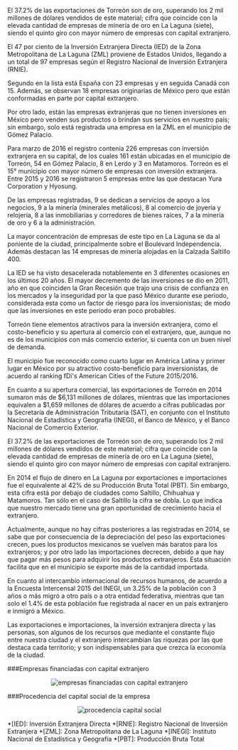 
El 37.2% de las exportaciones de Torreón son de oro, superando los 2 mil millones de dólares vendidos de este material; cifra que coincide con la elevada cantidad de empresas de minería de oro en La Laguna (siete), siendo el quinto giro con mayor número de empresas con capital extranjero.

El 47 por ciento de la Inversión Extranjera Directa (IED) de la Zona Metropolitana de La Laguna (ZML) proviene de Estados Unidos, llegando a un total de 97 empresas según el Registro Nacional de Inversión Extranjera (RNIE).

Segundo en la lista está España con 23 empresas y en seguida Canadá con 15. Además, se observan 18 empresas originarias de México pero que están conformadas en parte por capital extranjero.

Por otro lado, están las empresas extranjeras que no tienen inversiones en México pero venden sus productos o brindan sus servicios en nuestro país; sin embargo, solo está registrada una empresa en la ZML en el municipio de Gómez Palacio.

Para marzo de 2016 el registro contenía 226 empresas con inversión extranjera en su capital, de los cuales 161 están ubicadas en el municipio de Torreón, 54 en Gómez Palacio, 8 en Lerdo y 3 en Matamoros. Torreón es el 15° municipio con mayor número de empresas con inversión extranjera. Entre 2015 y 2016 se registraron 5 empresas entre las que destacan Yura Corporation y Hyosung.

De las empresas registradas, 9 se dedican a servicios de apoyo a los negocios, 9 a la minería (minerales metálicos), 8 al comercio de joyería y relojería, 8 a las inmobiliarias y corredores de bienes raíces, 7 a la minería de oro y 6 a la administración.

La mayor concentración de empresas de este tipo en La Laguna se da al poniente de la ciudad, principalmente sobre el Boulevard Independencia. Además destacan las 14 empresas de minería alojadas en la Calzada Saltillo 400.

La IED se ha visto desacelerada notablemente en 3 diferentes ocasiones en los últimos 20 años. El mayor decremento de las inversiones se dio en 2011, año en que coinciden la Gran Recesión que trajo una crisis de confianza en los mercados y la inseguridad por la que pasó México durante ese periodo, considerada esta como un factor de riesgo para los inversionistas; de modo que las inversiones en este periodo eran poco probables.

Torreón tiene elementos atractivos para la inversión extranjera, como el costo-beneficio y su apertura al comercio con el extranjero, que, aunque no es de los municipios con más comercio exterior, si cuenta con un buen nivel de demanda.

El municipio fue reconocido como cuarto lugar en América Latina y primer lugar en México por su atractivo costo-beneficio para inversionistas, de acuerdo al ranking fDi's American Cities of the Future 2015/2016.


En cuanto a su apertura comercial, las exportaciones de Torreón en 2014 sumaron más de $6,131 millones de dólares, mientras que las importaciones equivalen a $1,659 millones de dólares de acuerdo a cifras publicadas  por la Secretaría de Administración Tributaria (SAT), en conjunto con el Instituto Nacional de Estadística y Geografía (INEGI), el Banco de México, y el Banco Nacional de Comercio Exterior.

El 37.2% de las exportaciones de Torreón son de oro, superando los 2 mil millones de dólares vendidos de este material; cifra que coincide con la elevada cantidad de empresas de minería de oro en La Laguna (siete), siendo el quinto giro con mayor número de empresas con capital extranjero.

En 2014 el flujo de dinero en La Laguna por exportaciones e importaciones fue el equivalente al 42% de su Producción Bruta Total (PBT). Sin embargo, esta cifra está por debajo de ciudades como Saltillo, Chihuahua y Matamoros. Tan sólo en el caso de Saltillo la cifra se dobla. Lo que indica que nuestro mercado tiene una gran oportunidad de crecimiento hacia el extranjero.

Actualmente, aunque no hay cifras posteriores a las registradas en 2014, se sabe que por consecuencia de la depreciación del peso las exportaciones crecen, pues los productos mexicanos se vuelven más baratos para los extranjeros; y por otro lado las importaciones decrecen, debido a que hay que pagar más pesos para adquirir los productos extranjeros. Esta situación facilita que en el municipio se exporte más de la cantidad importada.

En cuanto al intercambio internacional de recursos humanos, de acuerdo a la Encuesta Intercensal 2015 del INEGI, un 3.25% de la población con 3 años o más migró a otro país o a otra entidad federativa, mientras que tan solo el 1.4% de esta población fue registrada al nacer en un país extranjero e inmigró a México.

Las exportaciones e importaciones, la inversión extranjera directa y las personas, son algunos de los recursos que mediante el constante flujo entre nuestra ciudad y el extranjero intercambian las riquezas por las que destaca cada territorio; y son indispensables para que crezca la economía de la ciudad.

###Empresas financiadas con capital extranjero

<center><div style="clear:left;"></div><img class="img-responsive" src="desarrollo-de-la-apertura-comercial-en-la-laguna/empresas-financiadas-capital-extranjero.png" alt="empresas financiadas con capital extranjero"></center>

###Procedencia del capital social de la empresa

<center><div style="clear:left;"></div><img class="img-responsive" src="desarrollo-de-la-apertura-comercial-en-la-laguna/procedencia-capital-social.png" alt="procedencia capital social"></center>

*[IED]: Inversión Extranjera Directa
*[RNIE]: Registro Nacional de Inversión Extranjera
*[ZML]: Zona Metropolitana de La Laguna
*[INEGI]: Instituto Nacional de Estadística y Geografía
*[PBT]: Producción Bruta Total
